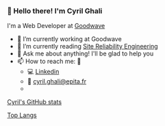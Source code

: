 ### 👋 Hello there! I'm Cyril Ghali

I'm a Web Developer at [Goodwave](https://www.linkedin.com/company/goodwave/)
- 🔭 I’m currently working at Goodwave
- 📖 I’m currently reading [Site Reliability Engineering](https://www.goodreads.com/book/show/27968891-site-reliability-engineering?ac=1&from_search=true&qid=R7og3ImqLf&rank=1)
- 💬 Ask me about anything! I'll be glad to help you
- 📫 How to reach me: 👨‍
  - 💻 [Linkedin](https://www.linkedin.com/in/cyrilghali/)
  - 📧 [cyril.ghali@epita.fr](mailto:cyril.ghali@epita.fr)
  - 
[Cyril's GitHub stats](https://github-readme-stats.vercel.app/api?username=datscyril&count_private=true&show_icons=true&show_icons=true&theme=radical)


[Top Langs](https://github-readme-stats.vercel.app/api/top-langs/?username=datscyril)
